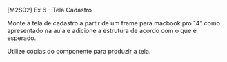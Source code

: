 [M2S02] Ex 6 - Tela Cadastro

Monte a tela de cadastro a partir de um frame para macbook pro 14” como apresentado na aula e adicione a estrutura de acordo com o que é esperado.

Utilize cópias do componente para produzir a tela.